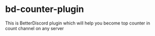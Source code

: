 # bd-counter-plugin
This is BetterDiscord plugin which will help you become top counter in count channel on any server
